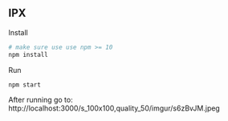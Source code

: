 ## IPX

Install

```bash
# make sure use use npm >= 10
npm install
```

Run

```bash
npm start
```

After running go to:  http://localhost:3000/s_100x100,quality_50/imgur/s6zBvJM.jpeg
